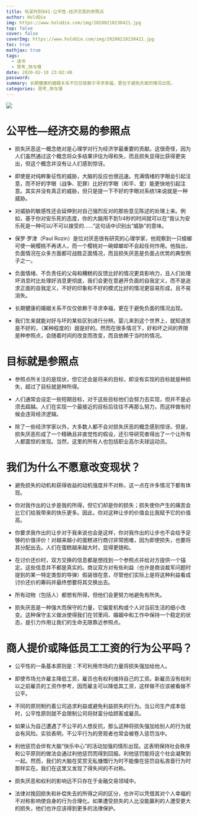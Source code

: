 ```yaml
---
title: 吼呆时刻041-公平性-经济交易的参照点
author: HoldDie
img: https://www.holddie.com/img/20200210230421.jpg
top: false
cover: false
coverImg: https://www.holddie.com/img/20200210230421.jpg
toc: true
mathjax: true
tags:
  - 读书
  - 思考,快与慢
date: 2020-02-10 23:02:40
password:
summary: 长期健康的婚姻关系不仅仅依赖于寻求幸福，更在于避免负面的情况出现。
categories: 思考,快与慢
---
```




![](https://www.holddie.com/img/20200210230421.jpg)



# 公平性—经济交易的参照点

- 损失厌恶这一概念绝对是心理学对行为经济学最重要的贡献。这很奇怪，因为人们虽然通过这个概念将众多结果评估为得和失，而且损失显得比获得更突出，但这个概念并没有让人们感到惊讶。



- 即使是对纯粹象征性的威胁，大脑的反应也很迅速。充满情绪的字眼会引起注意，而不好的字眼（战争、犯罪）比好的字眼（和平、爱）能更快地引起注意。其实并没有真正的威胁，但只是提一下不好的字眼对系统1来说就是一种威胁。



- 对威胁的敏感性还会延伸到对自己强烈反对的那些意见陈述的处理上来。例如，基于你对安乐死的态度，你的大脑用不到1/4秒的时间就可以在“我认为安乐死是一种可以/不可以接受的……”这句话中识别出“威胁”的意味。



- 保罗·罗津（Paul Rozin）是位对厌恶很有研究的心理学家，他观察到一只蟑螂可使一碗樱桃不再诱人，而一个樱桃对一碗蟑螂却不会起任何作用。他指出，负面情况在众多方面都可战胜正面情况，而且损失厌恶是负面占优势的典型例子之一。



- 负面情绪、不负责任的父母和糟糕的反馈比好的情况更具影响力，且人们处理坏消息时比处理好消息更彻底，我们会更在意避开负面的自我定义，而不是追求正面的自我定义，不好的印象和不好的模式比好的情况更容易形成，且不易消失。



- 长期健康的婚姻关系不仅仅依赖于寻求幸福，更在于避免负面的情况出现。



- 我们生来就能对好与坏的某些区别进行分辨。婴儿来到这个世界上，就知道苦是不好的，（某种程度的）甜是好的。然而在很多情况下，好和坏之间的界限是种参照点，会随着时间的改变而改变，而且依赖于当时的情况。



# 目标就是参照点

- 参照点所关注的是现状，但它还会是将来的目标，即没有实现的目标就是种损失，超过了目标就是种所得。



- 人们通常会设定一些短期目标，对于这些目标他们会努力去实现，但并不是必须去超越。人们在实现一个最接近的目标后往往不再那么努力，而这样做有时候会违背经济逻辑。



- 除了一些经济学家以外，大多数人都不会对损失厌恶的概念感到惊讶。但是，损失厌恶形成了一个精确且非直觉性的假设，还引导研究者得出了一个让所有人都震惊的发现。当然，这里的所有人也包括职业高尔夫球运动员。



# 我们为什么不愿意改变现状？

- 避免损失的动机和获得收益的动机强度并不对称，这一点在许多情况下都有体现。



- 你对我作出的让步是我的所得，但它们却是你的损失；损失使你产生的痛苦会比它们给我带来的快乐更多。因此，你对这种让步的价值会比我赋予它的价值高。



- 你要求我作出的让步对于我来说也会是这样，你对我作出的让步也不会给予足够的价值评价！对越来越小的蛋糕进行商讨非常困难，因为即使损失，也要将其分配出去。人们在蛋糕越来越大时，显得更随和。



- 在讨价还价时，双方交换的信息都是想找到一个参照点并给对方提供一个锚定。这些信息并不都是真实的。商议双方对有些利益（也许是商谈裁军问题时提到的某一特定类型的导弹）假装很在意，尽管他们实际上是将这种利益看成讨价还价的筹码并最终想要将其交换出去。



- 所有动物（包括人）都想有所得，但他们会更努力地避免有所失。



- 损失厌恶是一种强大而保守的力量，它偏爱机构或个人对当前生活的细小改变。这种保守主义做派使得我们在邻里间、婚姻中和工作中保持一个稳定的状态，是引力作用让我们的生命无限靠近参照点。



# 商人提价或降低员工工资的行为公平吗？

- 公平性的一条基本原则是：不可利用市场的力量将损失强加给他人。



- 即使市场允许雇主降低工资，雇员也有权利维持自己的工资。新雇员没有权利以之前雇员的工资作参考，因而雇主可以降低其工资，这样做不应该被看做不公平。



- 不同的原则制约着公司追求利益或避免利益损失的行为。当公司生产成本低时，公平性原则就不会限制公司将财富分给顾客或雇员。



- 如果认为自己遭遇了不公平的人想反抗，那么这种将损失强加给别人的行为就会有风险。实验表明，不公平行为的旁观者也常会被卷入惩罚当中。



- 利他惩罚会伴有大脑“快乐中心”的活动加强的情形出现。这表明保持社会秩序和公平原则的做法会通过利他惩罚而得到回报。利他惩罚能将这个社会凝聚到一起。然而，我们的大脑在奖赏无私慷慨行为时不能像在惩罚自私吝啬行为时那样实在。我们在这里又发现了得失间的不对称。



- 损失厌恶和权利的影响远不只存在于金融交易领域中。



- 法律对挽回损失和补偿失去的所得之间的区分，也许可以凭借其对个人幸福的不对称影响使自身的行为合理化。如果遭受损失的人比没能赢利的人遭受更大的损失，他们也许应该得到更多的法律保护。